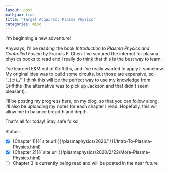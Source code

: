 ```yaml
---
layout: post
mathjax: true
title: "Target Acquired: Plasma Physics"
categories: misc
---
```


I'm beginning a new adventure!


Anyways, I'll be reading the book *Introduction to Plasma Physics and Controlled Fusion* by Francis F. Chen.
I've scoured the internet for plasma physics books to read and I really do think that this is the best way to learn.

I've learned E&M out of Griffiths, and I've really wanted to apply it somehow.
My original idea was to build some circuits, but those are expensive, so ¯\_(ツ)_/¯
I think this will be the perfect way to use my knowledge from Griffiths (the alternative was to pick up Jackson and that didn't seem pleasant).

I'll be posting my progress here, on my blog, so that you can follow along.
I'll also be uploading my notes for each chapter I read.
Hopefully, this will allow me to balance breadth and depth.

That's all for today! Stay safe folks!

Status:
- [X] [Chapter 1]({{ site.url }}/plasmaphysics/2020/1/11/Intro-To-Plasma-Physics.html)
- [X] [Chapter 2]({{ site.url }}/plasmaphysics/2020/2/22/More-Plasma-Physics.html)
- [ ] Chapter 3 is currently being read and will be posted in the near future
